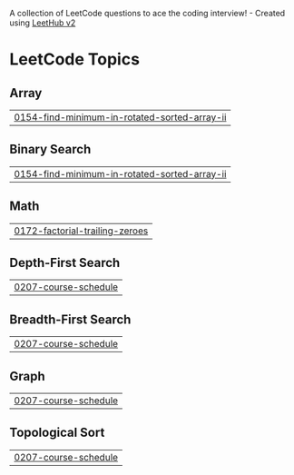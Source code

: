 A collection of LeetCode questions to ace the coding interview! - Created using [LeetHub v2](https://github.com/arunbhardwaj/LeetHub-2.0)
<!---LeetCode Topics Start-->
# LeetCode Topics
## Array
|  |
| ------- |
| [0154-find-minimum-in-rotated-sorted-array-ii](https://github.com/Laksitha11/leetcode/tree/master/0154-find-minimum-in-rotated-sorted-array-ii) |
## Binary Search
|  |
| ------- |
| [0154-find-minimum-in-rotated-sorted-array-ii](https://github.com/Laksitha11/leetcode/tree/master/0154-find-minimum-in-rotated-sorted-array-ii) |
## Math
|  |
| ------- |
| [0172-factorial-trailing-zeroes](https://github.com/Laksitha11/leetcode/tree/master/0172-factorial-trailing-zeroes) |
## Depth-First Search
|  |
| ------- |
| [0207-course-schedule](https://github.com/Laksitha11/leetcode/tree/master/0207-course-schedule) |
## Breadth-First Search
|  |
| ------- |
| [0207-course-schedule](https://github.com/Laksitha11/leetcode/tree/master/0207-course-schedule) |
## Graph
|  |
| ------- |
| [0207-course-schedule](https://github.com/Laksitha11/leetcode/tree/master/0207-course-schedule) |
## Topological Sort
|  |
| ------- |
| [0207-course-schedule](https://github.com/Laksitha11/leetcode/tree/master/0207-course-schedule) |
<!---LeetCode Topics End-->